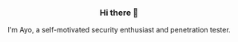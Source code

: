 <h3 align="center"> Hi there 👋</h3>

<p align="center">
I'm Ayo, a self-motivated security enthusiast and penetration tester.
</p>
